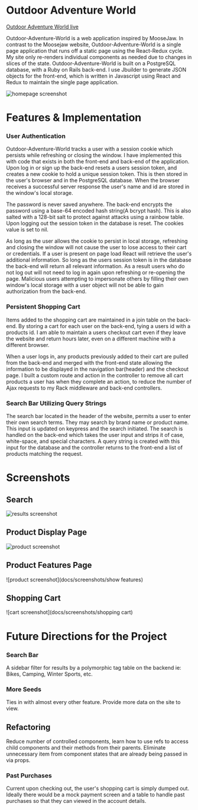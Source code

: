 
# Outdoor Adventure World


[Outdoor Adventure World live][heroku]

[heroku]: https://outdoor-adventure-world.herokuapp.com/#/signup





Outdoor-Adventure-World is a web application inspired by MooseJaw. In contrast to the Moosejaw website, Outdoor-Adventure-World is a single page application that runs off a static page using the React-Redux cycle. My site only re-renders individual components as needed due to changes in slices of the state.
Outdoor-Adventure-World is built on a PostgreSQL database, with a Ruby on Rails back-end. I use Jbuilder to generate JSON objects for the front-end, which is written in Javascript using React and Redux to maintain the single page application.


![homepage screenshot](docs/screenshots/)


# Features & Implementation


### User Authentication

Outdoor-Adventure-World tracks a user with a session cookie which persists while refreshing or closing the window. I have implemented this with code that exists in both the front-end and back-end of the application. Upon log in or sign up the back-end resets a users session token, and creates a new cookie to hold a unique session token. This is then stored in the user's browser and in the PostgreSQL database. When the browser receives a successful server response the user's name and id are stored in the window's local storage.

The password is never saved anywhere. The back-end encrypts the password using a base-64 encoded hash string(A bcrypt hash). This is also salted with a 128-bit salt to protect against attacks using a rainbow table.
Upon logging out the session token in the database is reset. The cookies value is set to nil.

As long as the user allows the cookie to persist in local storage, refreshing and closing the window will not cause the user to lose access to their cart or credentials. If a user is present on page load React will retrieve the user's additional information. So long as the users session token is in the database the back-end will return all relevant information. As a result users who do not log out will not need to log in again upon refreshing or re-opening the page.
Malicious users attempting to impersonate others by filling their own window's local storage with a user object will not be able to gain authorization from the back-end.



### Persistent Shopping Cart

Items added to the shopping cart are maintained in a join table on the back-end. By storing a cart for each user on the back-end, tying a users id with a products id. I am able to maintain a users checkout cart even if they leave the website and return hours later, even on a different machine with a different browser.

When a user logs in, any products previously added to their cart are pulled from the back-end and merged with the front-end state allowing the information to be displayed in the navigation bar(header) and the checkout page. I built a custom route and action in the controller to remove all cart products a user has when they complete an action, to reduce the number of Ajax requests to my Rack middleware and back-end controllers.


### Search Bar Utilizing Query Strings

The search bar located in the header of the website, permits a user to enter their own search terms. They may search by brand name or product name. This input is updated on keypress and the search initiated.
The search is handled on the back-end which takes the user input and strips it of case, white-space, and special characters. A query string is created with this input for the database and the controller returns to the front-end a list of products matching the request.


# Screenshots

## Search
![results screenshot](docs/screenshots/Search)


## Product Display Page
![product screenshot](docs/screenshots/show)


## Product Features Page
![product screenshot](docs/screenshots/show features)


## Shopping Cart
![cart screenshot](docs/screenshots/shopping cart)


# Future Directions for the Project

### Search Bar
A sidebar filter for results by a polymorphic tag table on the backend ie: Bikes, Camping, Winter Sports, etc.

### More Seeds
Ties in with almost every other feature. Provide more data on the site to view.

## Refactoring
Reduce number of controlled components, learn how to use refs to access child components and their methods from their parents.  Eliminate unnecessary item from component states that are already being passed in via props.

### Past Purchases
Current upon checking out, the user's shopping cart is simply dumped out. Ideally there would be a mock payment screen and a table to handle past purchases so that they can viewed in the account details.
